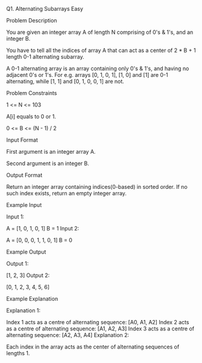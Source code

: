 Q1. Alternating Subarrays Easy

Problem Description

You are given an integer array A of length N comprising of 0's & 1's, and an integer B.











You have to tell all the indices of array A that can act as a center of 2 * B + 1 length 0-1 alternating subarray.

A 0-1 alternating array is an array containing only 0's & 1's, and having no adjacent 0's or 1's. For e.g. arrays [0, 1, 0, 1], [1, 0] and [1] are 0-1 alternating, while [1, 1] and [0, 1, 0, 0, 1] are not.













Problem Constraints

1 <= N <= 103

A[i] equals to 0 or 1.

0 <= B <= (N - 1) / 2



Input Format

First argument is an integer array A.

Second argument is an integer B.



Output Format

Return an integer array containing indices(0-based) in sorted order. If no such index exists, return an empty integer array.



Example Input

Input 1:

A = [1, 0, 1, 0, 1]
B = 1
Input 2:

A = [0, 0, 0, 1, 1, 0, 1]
B = 0


Example Output

Output 1:

[1, 2, 3]
Output 2:

[0, 1, 2, 3, 4, 5, 6]


Example Explanation

Explanation 1:

Index 1 acts as a centre of alternating sequence: [A0, A1, A2]
Index 2 acts as a centre of alternating sequence: [A1, A2, A3]
Index 3 acts as a centre of alternating sequence: [A2, A3, A4]
Explanation 2:

Each index in the array acts as the center of alternating sequences of lengths 1.
